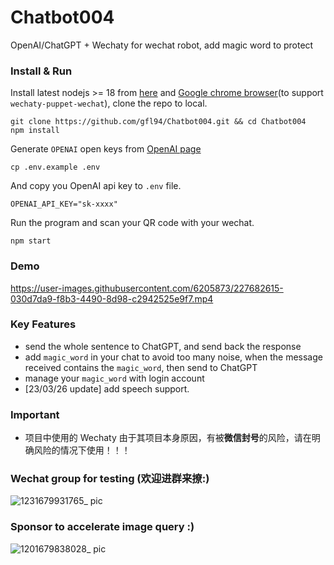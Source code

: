 # Chatbot004
OpenAI/ChatGPT + Wechaty for wechat robot, add magic word to protect


### Install & Run

Install latest nodejs >= 18 from [here](https://nodejs.org/en) and [Google chrome browser](https://www.google.com/chrome/dr/download/?brand=SLLM&geo=US&gclid=Cj0KCQjw2v-gBhC1ARIsAOQdKY3Al65EEor65A0lcNrnK69kC8T2hk5XKB-pQ88Uts3ZJhBvS_GAC18aAlhREALw_wcB&gclsrc=aw.ds)(to support `wechaty-puppet-wechat`), clone the repo to local.

```
git clone https://github.com/gfl94/Chatbot004.git && cd Chatbot004
npm install 
```

Generate `OPENAI` open keys from [OpenAI page](https://platform.openai.com/account/api-keys)

```
cp .env.example .env
```

And copy you OpenAI api key to `.env` file.

```
OPENAI_API_KEY="sk-xxxx"
```

Run the program and scan your QR code with your wechat.

```
npm start
```


### Demo


https://user-images.githubusercontent.com/6205873/227682615-030d7da9-f8b3-4490-8d98-c2942525e9f7.mp4


### Key Features

+ send the whole sentence to ChatGPT, and send back the response
+ add `magic_word` in your chat to avoid too many noise, when the message received contains the `magic_word`, then send to ChatGPT
+ manage your `magic_word` with login account
+ [23/03/26 update] add speech support.

### Important

+ 项目中使用的 Wechaty 由于其项目本身原因，有被**微信封号**的风险，请在明确风险的情况下使用！！！


### Wechat group for testing (欢迎进群来撩:)

![1231679931765_ pic](https://user-images.githubusercontent.com/6205873/227992715-1632d4c4-087b-4fa6-bdde-06600714132c.jpg)


### Sponsor to accelerate image query :)

![1201679838028_ pic](https://user-images.githubusercontent.com/6205873/227779728-d035e6a3-d142-49da-be9d-e69b405a396a.jpg)

